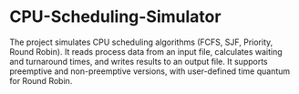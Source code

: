 # CPU-Scheduling-Simulator
The project simulates CPU scheduling algorithms (FCFS, SJF, Priority, Round Robin). It reads process data from an input file, calculates waiting and turnaround times, and writes results to an output file. It supports preemptive and non-preemptive versions, with user-defined time quantum for Round Robin.
